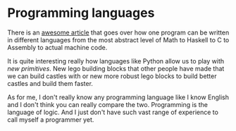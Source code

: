 
# Programming languages

There is an [awesome article][1] that goes over how one program can be written in different languages from the most abstract level of Math to Haskell to C to Assembly to actual machine code. 

It is quite interesting really how languages like Python allow us to play with _new primitives_. New lego building blocks that other people have made that we can build castles with or new more robust lego blocks to build better castles and build them faster.

As for me, I don't really know any programming language like I know English and I don't think you can really compare the two. Programming is the language of logic. And I just don't have such vast range of experience to call myself a programmer yet.

[1]:	https://briansteffens.github.io/2017/02/20/from-math-to-machine.html